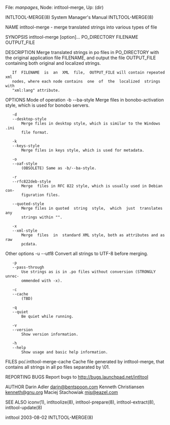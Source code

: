 File: *manpages*,  Node: intltool-merge,  Up: (dir)

INTLTOOL-MERGE(8)           System Manager's Manual          INTLTOOL-MERGE(8)



NAME
       intltool-merge - merge translated strings into various types of file


SYNOPSIS
       intltool-merge [option]... PO_DIRECTORY FILENAME OUTPUT_FILE



DESCRIPTION
       Merge  translated strings in po files in PO_DIRECTORY with the original
       application file FILENAME, and output the file  OUTPUT_FILE  containing
       both original and localized strings.

       If  FILENAME  is  an  XML  file,  OUTPUT_FILE will contain repeated xml
       nodes, where each node contains  one  of  the  localized  strings  with
       "xml:lang" attribute.



OPTIONS
   Mode of operation
       -b
       --ba-style
           Merge  files  in  bonobo-activation style, which is used for bonobo
           servers.

       -d
       --desktop-style
           Merge files in desktop style, which is similar to the Windows  .ini
           file format.

       -k
       --keys-style
           Merge files in keys style, which is used for metadata.

       -o
       --oaf-style
           (OBSOLETE) Same as -b/--ba-style.

       -r
       --rfc822deb-style
           Merge  files in RFC 822 style, which is usually used in Debian con‐
           figuration files.

       --quoted-style
           Merge files in quoted  string  style,  which  just  translates  any
           strings within "".

       -x
       --xml-style
           Merge  files  in  standard XML style, both as attributes and as raw
           pcdata.


   Other options
       -u
       --utf8
           Convert all strings to UTF-8 before merging.

       -p
       --pass-through
           Use strings as is in .po files without conversion (STRONGLY  unrec‐
           ommended with -x).

       -c
       --cache
           (TBD)

       -q
       --quiet
           Be quiet while running.

       -v
       --version
           Show version information.

       -h
       --help
           Show usage and basic help information.



FILES
       po/.intltool-merge-cache
              Cache  file  generated  by  intltool-merge,  that  contains  all
              strings in all po files separated by \01.



REPORTING BUGS
       Report bugs to http://bugs.launchpad.net/intltool



AUTHOR
       Darin Adler <darin@bentspoon.com>
       Kenneth Christiansen <kenneth@gnu.org>
       Maciej Stachowiak <mjs@eazel.com>



SEE ALSO
       iconv(1),  intltoolize(8),  intltool-prepare(8),   intltool-extract(8),
       intltool-update(8)



intltool                          2003-08-02                 INTLTOOL-MERGE(8)
